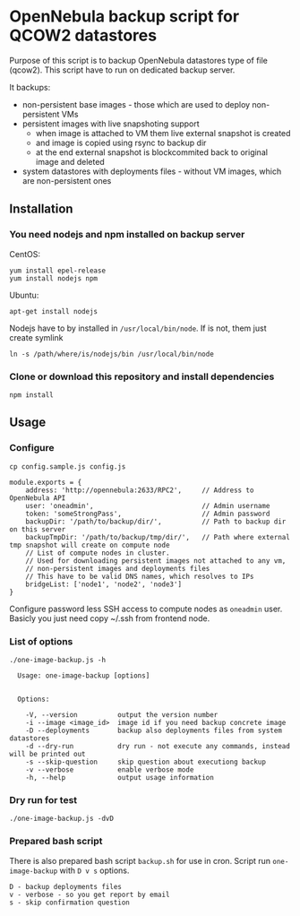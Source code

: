 # OpenNebula backup script for QCOW2 datastores

Purpose of this script is to backup OpenNebula datastores type of file (qcow2).
This script have to run on dedicated backup server.

It backups:
- non-persistent base images - those which are used to deploy non-persistent VMs
- persistent images with live snapshoting support
    - when image is attached to VM them live external snapshot is created
    - and image is copied using rsync to backup dir
    - at the end external snapshot is blockcommited back to original image and deleted
- system datastores with deployments files - without VM images, which are non-persistent ones

## Installation

### You need nodejs and npm installed on backup server

CentOS:
```
yum install epel-release
yum install nodejs npm
```

Ubuntu:
```
apt-get install nodejs
```

Nodejs have to by installed in `/usr/local/bin/node`. If is not, them just create symlink

```
ln -s /path/where/is/nodejs/bin /usr/local/bin/node
```

### Clone or download this repository and install dependencies

```
npm install
```

## Usage

### Configure

```
cp config.sample.js config.js
```

```
module.exports = {
    address: 'http://opennebula:2633/RPC2',     // Address to OpenNebula API
    user: 'oneadmin',                           // Admin username
    token: 'someStrongPass',                    // Admin password
    backupDir: '/path/to/backup/dir/',          // Path to backup dir on this server
    backupTmpDir: '/path/to/backup/tmp/dir/',   // Path where external tmp snapshot will create on compute node
    // List of compute nodes in cluster.
    // Used for downloading persistent images not attached to any vm,
    // non-persistent images and deployments files
    // This have to be valid DNS names, which resolves to IPs
    bridgeList: ['node1', 'node2', 'node3']
}
```

Configure password less SSH access to compute nodes as `oneadmin` user.
Basicly you just need copy ~/.ssh from frontend node.

### List of options

```
./one-image-backup.js -h

  Usage: one-image-backup [options]


  Options:

    -V, --version          output the version number
    -i --image <image_id>  image id if you need backup concrete image
    -D --deployments       backup also deployments files from system datastores
    -d --dry-run           dry run - not execute any commands, instead will be printed out
    -s --skip-question     skip question about executiong backup
    -v --verbose           enable verbose mode
    -h, --help             output usage information
```

### Dry run for test

```
./one-image-backup.js -dvD
```

### Prepared bash script

There is also prepared bash script `backup.sh` for use in cron.
Script run `one-image-backup` with `D v s` options.

```
D - backup deployments files
v - verbose - so you get report by email
s - skip confirmation question
```